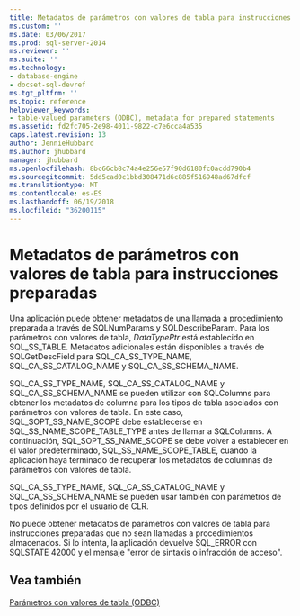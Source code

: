 ```yaml
---
title: Metadatos de parámetros con valores de tabla para instrucciones preparadas | Documentos de Microsoft
ms.custom: ''
ms.date: 03/06/2017
ms.prod: sql-server-2014
ms.reviewer: ''
ms.suite: ''
ms.technology:
- database-engine
- docset-sql-devref
ms.tgt_pltfrm: ''
ms.topic: reference
helpviewer_keywords:
- table-valued parameters (ODBC), metadata for prepared statements
ms.assetid: fd2fc705-2e98-4011-9822-c7e6cca4a535
caps.latest.revision: 13
author: JennieHubbard
ms.author: jhubbard
manager: jhubbard
ms.openlocfilehash: 8bc66cb8c74a4e256e57f90d6180fc0acdd790b4
ms.sourcegitcommit: 5dd5cad0c1bbd308471d6c885f516948ad67dfcf
ms.translationtype: MT
ms.contentlocale: es-ES
ms.lasthandoff: 06/19/2018
ms.locfileid: "36200115"
---
```

# <a name="table-valued-parameter-metadata-for-prepared-statements"></a>Metadatos de parámetros con valores de tabla para instrucciones preparadas
  Una aplicación puede obtener metadatos de una llamada a procedimiento preparada a través de SQLNumParams y SQLDescribeParam. Para los parámetros con valores de tabla, *DataTypePtr* está establecido en SQL_SS_TABLE. Metadatos adicionales están disponibles a través de SQLGetDescField para SQL_CA_SS_TYPE_NAME, SQL_CA_SS_CATALOG_NAME y SQL_CA_SS_SCHEMA_NAME.  
  
 SQL_CA_SS_TYPE_NAME, SQL_CA_SS_CATALOG_NAME y SQL_CA_SS_SCHEMA_NAME se pueden utilizar con SQLColumns para obtener los metadatos de columna para los tipos de tabla asociados con parámetros con valores de tabla. En este caso, SQL_SOPT_SS_NAME_SCOPE debe establecerse en SQL_SS_NAME_SCOPE_TABLE_TYPE antes de llamar a SQLColumns. A continuación, SQL_SOPT_SS_NAME_SCOPE se debe volver a establecer en el valor predeterminado, SQL_SS_NAME_SCOPE_TABLE, cuando la aplicación haya terminado de recuperar los metadatos de columnas de parámetros con valores de tabla.  
  
 SQL_CA_SS_TYPE_NAME, SQL_CA_SS_CATALOG_NAME y SQL_CA_SS_SCHEMA_NAME se pueden usar también con parámetros de tipos definidos por el usuario de CLR.  
  
 No puede obtener metadatos de parámetros con valores de tabla para instrucciones preparadas que no sean llamadas a procedimientos almacenados. Si lo intenta, la aplicación devuelve SQL_ERROR con SQLSTATE 42000 y el mensaje "error de sintaxis o infracción de acceso".  
  
## <a name="see-also"></a>Vea también  
 [Parámetros con valores de tabla &#40;ODBC&#41;](table-valued-parameters-odbc.md)  
  
  